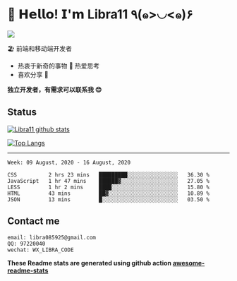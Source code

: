 # 🥳 𝗛𝗲𝗹𝗹𝗼! 𝗜'𝗺 Libra11 ٩(๑>◡<๑)۶

[![](https://img.shields.io/badge/-@Libra11-%23181717?style=flat-square&logo=github)](https://github.com/Libra11)

🏖 前端和移动端开发者

- 热衷于新奇的事物 🤩 热爱思考
- 喜欢分享 🧐

**独立开发者，有需求可以联系我 😊**

## Status

[![Libra11 github stats](https://github-readme-stats.vercel.app/api?username=Libra11&count_private=true&show_icons=true&theme=radical)](https://github.com/Libra11)

[![Top Langs](https://github-readme-stats.vercel.app/api/top-langs/?username=Libra11&theme=radical)](https://github.com/Libra11)

---

<!--START_SECTION:waka-->
```text
Week: 09 August, 2020 - 16 August, 2020

CSS          2 hrs 23 mins   █████████░░░░░░░░░░░░░░░░   36.30 % 
JavaScript   1 hr 47 mins    ██████▓░░░░░░░░░░░░░░░░░░   27.05 % 
LESS         1 hr 2 mins     ████░░░░░░░░░░░░░░░░░░░░░   15.80 % 
HTML         43 mins         ██▓░░░░░░░░░░░░░░░░░░░░░░   10.89 % 
JSON         13 mins         █░░░░░░░░░░░░░░░░░░░░░░░░   03.50 % 
```
<!--END_SECTION:waka-->

## Contact me

```text
email: libra085925@gmail.com
QQ: 97220040
wechat: WX_LIBRA_CODE
```

**These Readme stats are generated using github action [awesome-readme-stats](https://github.com/anmol098/waka-readme-stats)**
